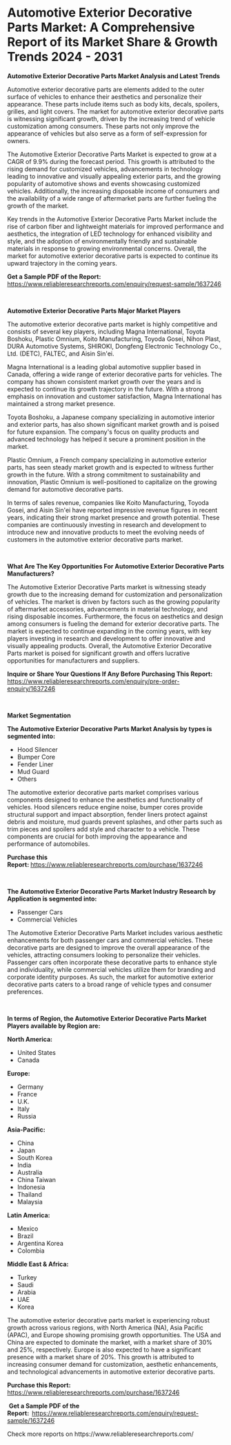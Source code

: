 <p><h1>Automotive Exterior Decorative Parts Market: A Comprehensive Report of its Market Share & Growth Trends 2024 - 2031</h1></p><p><strong>Automotive Exterior Decorative Parts Market Analysis and Latest Trends</strong></p>
<p><p>Automotive exterior decorative parts are elements added to the outer surface of vehicles to enhance their aesthetics and personalize their appearance. These parts include items such as body kits, decals, spoilers, grilles, and light covers. The market for automotive exterior decorative parts is witnessing significant growth, driven by the increasing trend of vehicle customization among consumers. These parts not only improve the appearance of vehicles but also serve as a form of self-expression for owners.</p><p>The Automotive Exterior Decorative Parts Market is expected to grow at a CAGR of 9.9% during the forecast period. This growth is attributed to the rising demand for customized vehicles, advancements in technology leading to innovative and visually appealing exterior parts, and the growing popularity of automotive shows and events showcasing customized vehicles. Additionally, the increasing disposable income of consumers and the availability of a wide range of aftermarket parts are further fueling the growth of the market.</p><p>Key trends in the Automotive Exterior Decorative Parts Market include the rise of carbon fiber and lightweight materials for improved performance and aesthetics, the integration of LED technology for enhanced visibility and style, and the adoption of environmentally friendly and sustainable materials in response to growing environmental concerns. Overall, the market for automotive exterior decorative parts is expected to continue its upward trajectory in the coming years.</p></p>
<p><strong>Get a Sample PDF of the Report:&nbsp;</strong> <a href="https://www.reliableresearchreports.com/enquiry/request-sample/1637246">https://www.reliableresearchreports.com/enquiry/request-sample/1637246</a></p>
<p>&nbsp;</p>
<p><strong>Automotive Exterior Decorative Parts Major Market Players</strong></p>
<p><p>The automotive exterior decorative parts market is highly competitive and consists of several key players, including Magna International, Toyota Boshoku, Plastic Omnium, Koito Manufacturing, Toyoda Gosei, Nihon Plast, DURA Automotive Systems, SHIROKI, Dongfeng Electronic Technology Co., Ltd. (DETC), FALTEC, and Aisin Sin'ei.</p><p>Magna International is a leading global automotive supplier based in Canada, offering a wide range of exterior decorative parts for vehicles. The company has shown consistent market growth over the years and is expected to continue its growth trajectory in the future. With a strong emphasis on innovation and customer satisfaction, Magna International has maintained a strong market presence.</p><p>Toyota Boshoku, a Japanese company specializing in automotive interior and exterior parts, has also shown significant market growth and is poised for future expansion. The company's focus on quality products and advanced technology has helped it secure a prominent position in the market.</p><p>Plastic Omnium, a French company specializing in automotive exterior parts, has seen steady market growth and is expected to witness further growth in the future. With a strong commitment to sustainability and innovation, Plastic Omnium is well-positioned to capitalize on the growing demand for automotive decorative parts.</p><p>In terms of sales revenue, companies like Koito Manufacturing, Toyoda Gosei, and Aisin Sin'ei have reported impressive revenue figures in recent years, indicating their strong market presence and growth potential. These companies are continuously investing in research and development to introduce new and innovative products to meet the evolving needs of customers in the automotive exterior decorative parts market.</p></p>
<p>&nbsp;</p>
<p><strong>What Are The Key Opportunities For Automotive Exterior Decorative Parts Manufacturers?</strong></p>
<p><p>The Automotive Exterior Decorative Parts market is witnessing steady growth due to the increasing demand for customization and personalization of vehicles. The market is driven by factors such as the growing popularity of aftermarket accessories, advancements in material technology, and rising disposable incomes. Furthermore, the focus on aesthetics and design among consumers is fueling the demand for exterior decorative parts. The market is expected to continue expanding in the coming years, with key players investing in research and development to offer innovative and visually appealing products. Overall, the Automotive Exterior Decorative Parts market is poised for significant growth and offers lucrative opportunities for manufacturers and suppliers.</p></p>
<p><strong>Inquire or Share Your Questions If Any Before Purchasing This Report:</strong> <a href="https://www.reliableresearchreports.com/enquiry/pre-order-enquiry/1637246">https://www.reliableresearchreports.com/enquiry/pre-order-enquiry/1637246</a></p>
<p>&nbsp;</p>
<p><strong>Market Segmentation</strong></p>
<p><strong>The Automotive Exterior Decorative Parts Market Analysis by types is segmented into:</strong></p>
<p><ul><li>Hood Silencer</li><li>Bumper Core</li><li>Fender Liner</li><li>Mud Guard</li><li>Others</li></ul></p>
<p><p>The automotive exterior decorative parts market comprises various components designed to enhance the aesthetics and functionality of vehicles. Hood silencers reduce engine noise, bumper cores provide structural support and impact absorption, fender liners protect against debris and moisture, mud guards prevent splashes, and other parts such as trim pieces and spoilers add style and character to a vehicle. These components are crucial for both improving the appearance and performance of automobiles.</p></p>
<p><strong>Purchase this Report:&nbsp;</strong><a href="https://www.reliableresearchreports.com/purchase/1637246">https://www.reliableresearchreports.com/purchase/1637246</a></p>
<p>&nbsp;</p>
<p><strong>The Automotive Exterior Decorative Parts Market Industry Research by Application is segmented into:</strong></p>
<p><ul><li>Passenger Cars</li><li>Commercial Vehicles</li></ul></p>
<p><p>The Automotive Exterior Decorative Parts Market includes various aesthetic enhancements for both passenger cars and commercial vehicles. These decorative parts are designed to improve the overall appearance of the vehicles, attracting consumers looking to personalize their vehicles. Passenger cars often incorporate these decorative parts to enhance style and individuality, while commercial vehicles utilize them for branding and corporate identity purposes. As such, the market for automotive exterior decorative parts caters to a broad range of vehicle types and consumer preferences.</p></p>
<p>&nbsp;</p>
<p><strong>In terms of Region, the Automotive Exterior Decorative Parts Market Players available by Region are:</strong></p>
<p>
    <p> <strong> North America: </strong>
        <ul>
            <li>United States</li>
            <li>Canada</li>
        </ul>
        </p> 
    <p> <strong> Europe: </strong>
        <ul>
            <li>Germany</li>
            <li>France</li>
            <li>U.K.</li>
            <li>Italy</li>
            <li>Russia</li>
        </ul>
        </p> 
    <p> <strong> Asia-Pacific: </strong>
        <ul>
            <li>China</li>
            <li>Japan</li>
            <li>South Korea</li>
            <li>India</li>
            <li>Australia</li>
            <li>China Taiwan</li>
            <li>Indonesia</li>
            <li>Thailand</li>
            <li>Malaysia</li>
        </ul>
        </p> 
    <p> <strong> Latin America: </strong>
        <ul>
            <li>Mexico</li>
            <li>Brazil</li>
            <li>Argentina Korea</li>
            <li>Colombia</li>
        </ul>
        </p> 
    <p> <strong> Middle East & Africa: </strong>
        <ul>
            <li>Turkey</li>
            <li>Saudi</li>
            <li>Arabia</li>
            <li>UAE</li>
            <li>Korea</li>
        </ul>
    </p>
    </p>
<p><p>The automotive exterior decorative parts market is experiencing robust growth across various regions, with North America (NA), Asia Pacific (APAC), and Europe showing promising growth opportunities. The USA and China are expected to dominate the market, with a market share of 30% and 25%, respectively. Europe is also expected to have a significant presence with a market share of 20%. This growth is attributed to increasing consumer demand for customization, aesthetic enhancements, and technological advancements in automotive exterior decorative parts.</p></p>
<p><strong>Purchase this Report: </strong><a href="https://www.reliableresearchreports.com/purchase/1637246">https://www.reliableresearchreports.com/purchase/1637246</a></p>
<p>&nbsp;<strong>Get a Sample PDF of the Report:&nbsp;&nbsp;</strong><a href="https://www.reliableresearchreports.com/enquiry/request-sample/1637246">https://www.reliableresearchreports.com/enquiry/request-sample/1637246</a></p>
<p><strong></strong></p>
<p>Check more reports on https://www.reliableresearchreports.com/</p>
